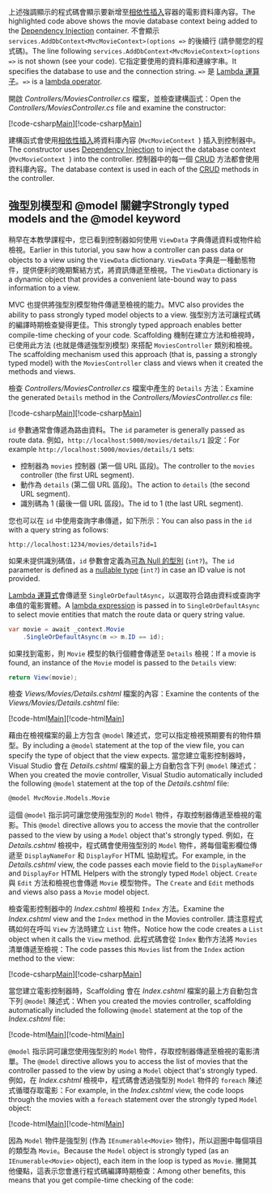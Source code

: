 <span data-ttu-id="0ebcb-101">上述強調顯示的程式碼會顯示要新增至[相依性插入](xref:fundamentals/dependency-injection)容器的電影資料庫內容。</span><span class="sxs-lookup"><span data-stu-id="0ebcb-101">The highlighted code above shows the movie database context being added to the [Dependency Injection](xref:fundamentals/dependency-injection) container.</span></span> <span data-ttu-id="0ebcb-102">不會顯示 `services.AddDbContext<MvcMovieContext>(options =>` 的後續行 (請參閱您的程式碼)。</span><span class="sxs-lookup"><span data-stu-id="0ebcb-102">The line following `services.AddDbContext<MvcMovieContext>(options =>` is not shown (see your code).</span></span> <span data-ttu-id="0ebcb-103">它指定要使用的資料庫和連線字串。</span><span class="sxs-lookup"><span data-stu-id="0ebcb-103">It specifies the database to use and the connection string.</span></span> <span data-ttu-id="0ebcb-104">`=>` 是 [Lambda 運算子](https://docs.microsoft.com/dotnet/articles/csharp/language-reference/operators/lambda-operator)。</span><span class="sxs-lookup"><span data-stu-id="0ebcb-104">`=>` is a [lambda operator](https://docs.microsoft.com/dotnet/articles/csharp/language-reference/operators/lambda-operator).</span></span>

<span data-ttu-id="0ebcb-105">開啟 *Controllers/MoviesController.cs* 檔案，並檢查建構函式：</span><span class="sxs-lookup"><span data-stu-id="0ebcb-105">Open the *Controllers/MoviesController.cs* file and examine the constructor:</span></span>

<!-- l.. Make copy of Movies controller because we comment out the initial index method and update it later  -->

<span data-ttu-id="0ebcb-106">[!code-csharp[Main](../../tutorials/first-mvc-app/start-mvc/sample/MvcMovie/Controllers/MC1.cs?name=snippet_1)]</span><span class="sxs-lookup"><span data-stu-id="0ebcb-106">[!code-csharp[Main](../../tutorials/first-mvc-app/start-mvc/sample/MvcMovie/Controllers/MC1.cs?name=snippet_1)]</span></span> 

<span data-ttu-id="0ebcb-107">建構函式會使用[相依性插入](xref:fundamentals/dependency-injection)將資料庫內容 (`MvcMovieContext `) 插入到控制器中。</span><span class="sxs-lookup"><span data-stu-id="0ebcb-107">The constructor uses [Dependency Injection](xref:fundamentals/dependency-injection) to inject the database context (`MvcMovieContext `) into the controller.</span></span> <span data-ttu-id="0ebcb-108">控制器中的每一個 [CRUD](https://en.wikipedia.org/wiki/Create,_read,_update_and_delete) 方法都會使用資料庫內容。</span><span class="sxs-lookup"><span data-stu-id="0ebcb-108">The database context is used in each of the [CRUD](https://en.wikipedia.org/wiki/Create,_read,_update_and_delete) methods in the controller.</span></span>

<a name=strongly-typed-models-keyword-label></a>

## <a name="strongly-typed-models-and-the-model-keyword"></a><span data-ttu-id="0ebcb-109">強型別模型和 @model 關鍵字</span><span class="sxs-lookup"><span data-stu-id="0ebcb-109">Strongly typed models and the @model keyword</span></span>

<span data-ttu-id="0ebcb-110">稍早在本教學課程中，您已看到控制器如何使用 `ViewData` 字典傳遞資料或物件給檢視。</span><span class="sxs-lookup"><span data-stu-id="0ebcb-110">Earlier in this tutorial, you saw how a controller can pass data or objects to a view using the `ViewData` dictionary.</span></span> <span data-ttu-id="0ebcb-111">`ViewData` 字典是一種動態物件，提供便利的晚期繫結方式，將資訊傳遞至檢視。</span><span class="sxs-lookup"><span data-stu-id="0ebcb-111">The `ViewData` dictionary is a dynamic object that provides a convenient late-bound way to pass information to a view.</span></span>

<span data-ttu-id="0ebcb-112">MVC 也提供將強型別模型物件傳遞至檢視的能力。</span><span class="sxs-lookup"><span data-stu-id="0ebcb-112">MVC also provides the ability to pass strongly typed model objects to a view.</span></span> <span data-ttu-id="0ebcb-113">強型別方法可讓程式碼的編譯時期檢查變得更佳。</span><span class="sxs-lookup"><span data-stu-id="0ebcb-113">This strongly typed approach enables better compile-time checking of your code.</span></span> <span data-ttu-id="0ebcb-114">Scaffolding 機制在建立方法和檢視時，已使用此方法 (也就是傳遞強型別模型) 來搭配 `MoviesController` 類別和檢視。</span><span class="sxs-lookup"><span data-stu-id="0ebcb-114">The scaffolding mechanism used this approach (that is, passing a strongly typed model) with the `MoviesController` class and views when it created the methods and views.</span></span>

<span data-ttu-id="0ebcb-115">檢查 *Controllers/MoviesController.cs* 檔案中產生的 `Details` 方法：</span><span class="sxs-lookup"><span data-stu-id="0ebcb-115">Examine the generated `Details` method in the *Controllers/MoviesController.cs* file:</span></span>

<span data-ttu-id="0ebcb-116">[!code-csharp[Main](../../tutorials/first-mvc-app/start-mvc/sample/MvcMovie/Controllers/MoviesController.cs?name=snippet_details)]</span><span class="sxs-lookup"><span data-stu-id="0ebcb-116">[!code-csharp[Main](../../tutorials/first-mvc-app/start-mvc/sample/MvcMovie/Controllers/MoviesController.cs?name=snippet_details)]</span></span>

<span data-ttu-id="0ebcb-117">`id` 參數通常會傳遞為路由資料。</span><span class="sxs-lookup"><span data-stu-id="0ebcb-117">The `id` parameter is generally passed as route data.</span></span> <span data-ttu-id="0ebcb-118">例如，`http://localhost:5000/movies/details/1` 設定：</span><span class="sxs-lookup"><span data-stu-id="0ebcb-118">For example `http://localhost:5000/movies/details/1` sets:</span></span>

* <span data-ttu-id="0ebcb-119">控制器為 `movies` 控制器 (第一個 URL 區段)。</span><span class="sxs-lookup"><span data-stu-id="0ebcb-119">The controller to the `movies` controller (the first URL segment).</span></span>
* <span data-ttu-id="0ebcb-120">動作為 `details` (第二個 URL 區段)。</span><span class="sxs-lookup"><span data-stu-id="0ebcb-120">The action to `details` (the second URL segment).</span></span>
* <span data-ttu-id="0ebcb-121">識別碼為 1 (最後一個 URL 區段)。</span><span class="sxs-lookup"><span data-stu-id="0ebcb-121">The id to 1 (the last URL segment).</span></span>

<span data-ttu-id="0ebcb-122">您也可以在 `id` 中使用查詢字串傳遞，如下所示：</span><span class="sxs-lookup"><span data-stu-id="0ebcb-122">You can also pass in the `id` with a query string as follows:</span></span>

`http://localhost:1234/movies/details?id=1`

<span data-ttu-id="0ebcb-123">如果未提供識別碼值，`id` 參數會定義為[可為 Null 的型別](https://docs.microsoft.com/dotnet/csharp/programming-guide/nullable-types/index) (`int?`)。</span><span class="sxs-lookup"><span data-stu-id="0ebcb-123">The `id` parameter is defined as a [nullable type](https://docs.microsoft.com/dotnet/csharp/programming-guide/nullable-types/index) (`int?`) in case an ID value is not provided.</span></span>

<span data-ttu-id="0ebcb-124">[Lambda 運算式](https://docs.microsoft.com/dotnet/articles/csharp/programming-guide/statements-expressions-operators/lambda-expressions)會傳遞至 `SingleOrDefaultAsync`，以選取符合路由資料或查詢字串值的電影實體。</span><span class="sxs-lookup"><span data-stu-id="0ebcb-124">A [lambda expression](https://docs.microsoft.com/dotnet/articles/csharp/programming-guide/statements-expressions-operators/lambda-expressions) is passed in to `SingleOrDefaultAsync` to select movie entities that match the route data or query string value.</span></span>

```csharp
var movie = await _context.Movie
    .SingleOrDefaultAsync(m => m.ID == id);
```

<span data-ttu-id="0ebcb-125">如果找到電影，則 `Movie` 模型的執行個體會傳遞至 `Details` 檢視：</span><span class="sxs-lookup"><span data-stu-id="0ebcb-125">If a movie is found, an instance of the `Movie` model is passed to the `Details` view:</span></span>

```csharp
return View(movie);
   ```

<span data-ttu-id="0ebcb-126">檢查 *Views/Movies/Details.cshtml* 檔案的內容：</span><span class="sxs-lookup"><span data-stu-id="0ebcb-126">Examine the contents of the *Views/Movies/Details.cshtml* file:</span></span>

<span data-ttu-id="0ebcb-127">[!code-html[Main](../../tutorials/first-mvc-app/start-mvc/sample/MvcMovie/Views/Movies/DetailsOriginal.cshtml)]</span><span class="sxs-lookup"><span data-stu-id="0ebcb-127">[!code-html[Main](../../tutorials/first-mvc-app/start-mvc/sample/MvcMovie/Views/Movies/DetailsOriginal.cshtml)]</span></span>

<span data-ttu-id="0ebcb-128">藉由在檢視檔案的最上方包含 `@model` 陳述式，您可以指定檢視預期要有的物件類型。</span><span class="sxs-lookup"><span data-stu-id="0ebcb-128">By including a `@model` statement at the top of the view file, you can specify the type of object that the view expects.</span></span> <span data-ttu-id="0ebcb-129">當您建立電影控制器時，Visual Studio 會在 *Details.cshtml* 檔案的最上方自動包含下列 `@model` 陳述式：</span><span class="sxs-lookup"><span data-stu-id="0ebcb-129">When you created the movie controller, Visual Studio automatically included the following `@model` statement at the top of the *Details.cshtml* file:</span></span>

```HTML
@model MvcMovie.Models.Movie
   ```

<span data-ttu-id="0ebcb-130">這個 `@model` 指示詞可讓您使用強型別的 `Model` 物件，存取控制器傳遞至檢視的電影。</span><span class="sxs-lookup"><span data-stu-id="0ebcb-130">This `@model` directive allows you to access the movie that the controller passed to the view by using a `Model` object that's strongly typed.</span></span> <span data-ttu-id="0ebcb-131">例如，在 *Details.cshtml* 檢視中，程式碼會使用強型別的 `Model` 物件，將每個電影欄位傳遞至 `DisplayNameFor` 和 `DisplayFor` HTML 協助程式。</span><span class="sxs-lookup"><span data-stu-id="0ebcb-131">For example, in the *Details.cshtml* view, the code passes each movie field to the `DisplayNameFor` and `DisplayFor` HTML Helpers with the strongly typed `Model` object.</span></span> <span data-ttu-id="0ebcb-132">`Create` 與 `Edit` 方法和檢視也會傳遞 `Movie` 模型物件。</span><span class="sxs-lookup"><span data-stu-id="0ebcb-132">The `Create` and `Edit` methods and views also pass a `Movie` model object.</span></span>

<span data-ttu-id="0ebcb-133">檢查電影控制器中的 *Index.cshtml* 檢視和 `Index` 方法。</span><span class="sxs-lookup"><span data-stu-id="0ebcb-133">Examine the *Index.cshtml* view and the `Index` method in the Movies controller.</span></span> <span data-ttu-id="0ebcb-134">請注意程式碼如何在呼叫 `View` 方法時建立 `List` 物件。</span><span class="sxs-lookup"><span data-stu-id="0ebcb-134">Notice how the code creates a `List` object when it calls the `View` method.</span></span> <span data-ttu-id="0ebcb-135">此程式碼會從 `Index` 動作方法將 `Movies` 清單傳遞至檢視：</span><span class="sxs-lookup"><span data-stu-id="0ebcb-135">The code passes this `Movies` list from the `Index` action method to the view:</span></span>

<span data-ttu-id="0ebcb-136">[!code-csharp[Main](../../tutorials/first-mvc-app/start-mvc/sample/MvcMovie/Controllers/MC1.cs?name=snippet_index)]</span><span class="sxs-lookup"><span data-stu-id="0ebcb-136">[!code-csharp[Main](../../tutorials/first-mvc-app/start-mvc/sample/MvcMovie/Controllers/MC1.cs?name=snippet_index)]</span></span>

<span data-ttu-id="0ebcb-137">當您建立電影控制器時，Scaffolding 會在 *Index.cshtml* 檔案的最上方自動包含下列 `@model` 陳述式：</span><span class="sxs-lookup"><span data-stu-id="0ebcb-137">When you created the movies controller, scaffolding automatically included the following `@model` statement at the top of the *Index.cshtml* file:</span></span>

<!-- Copy Index.cshtml to IndexOriginal.cshtml -->

<span data-ttu-id="0ebcb-138">[!code-html[Main](../../tutorials/first-mvc-app/start-mvc/sample/MvcMovie/Views/Movies/IndexOriginal.cshtml?range=1)]</span><span class="sxs-lookup"><span data-stu-id="0ebcb-138">[!code-html[Main](../../tutorials/first-mvc-app/start-mvc/sample/MvcMovie/Views/Movies/IndexOriginal.cshtml?range=1)]</span></span>

<span data-ttu-id="0ebcb-139">`@model` 指示詞可讓您使用強型別的 `Model` 物件，存取控制器傳遞至檢視的電影清單。</span><span class="sxs-lookup"><span data-stu-id="0ebcb-139">The `@model` directive allows you to access the list of movies that the controller passed to the view by using a `Model` object that's strongly typed.</span></span> <span data-ttu-id="0ebcb-140">例如，在 *Index.cshtml* 檢視中，程式碼會透過強型別 `Model` 物件的 `foreach` 陳述式循環存取電影：</span><span class="sxs-lookup"><span data-stu-id="0ebcb-140">For example, in the *Index.cshtml* view, the code loops through the movies with a `foreach` statement over the strongly typed `Model` object:</span></span>

<span data-ttu-id="0ebcb-141">[!code-html[Main](../../tutorials/first-mvc-app/start-mvc/sample/MvcMovie/Views/Movies/IndexOriginal.cshtml?highlight=1,31,34,37,40,43,46-48)]</span><span class="sxs-lookup"><span data-stu-id="0ebcb-141">[!code-html[Main](../../tutorials/first-mvc-app/start-mvc/sample/MvcMovie/Views/Movies/IndexOriginal.cshtml?highlight=1,31,34,37,40,43,46-48)]</span></span>

<span data-ttu-id="0ebcb-142">因為 `Model` 物件是強型別 (作為 `IEnumerable<Movie>` 物件)，所以迴圈中每個項目的類型為 `Movie`。</span><span class="sxs-lookup"><span data-stu-id="0ebcb-142">Because the `Model` object is strongly typed (as an `IEnumerable<Movie>` object), each item in the loop is typed as `Movie`.</span></span> <span data-ttu-id="0ebcb-143">撇開其他優點，這表示您會進行程式碼編譯時期檢查：</span><span class="sxs-lookup"><span data-stu-id="0ebcb-143">Among other benefits, this means that you get compile-time checking of the code:</span></span>
